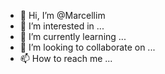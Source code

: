 - 👋 Hi, I’m @Marcellim
- 👀 I’m interested in ...
- 🌱 I’m currently learning ...
- 💞️ I’m looking to collaborate on ...
- 📫 How to reach me ...

<!---
Marcellim/Marcellim is a ✨ special ✨ repository because its `README.md` (this file) appears on your GitHub profile.
You can click the Preview link to take a look at your changes.
--->
